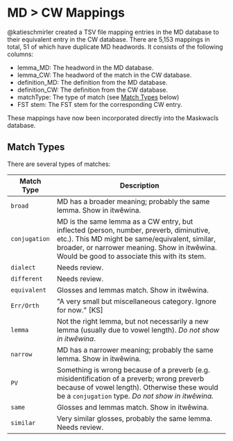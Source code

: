 # MD > CW Mappings

@katieschmirler created a TSV file mapping entries in the MD database to their equivalent entry in the CW database. There are 5,153 mappings in total, 51 of which have duplicate MD headwords. It consists of the following columns:

* lemma_MD: The headword in the MD database.
* lemma_CW: The headword of the match in the CW database.
* definition_MD: The definition from the MD database.
* definition_CW: The definition from the CW database.
* matchType: The type of match (see [Match Types](#match-types) below)
* FST stem: The FST stem for the corresponding CW entry.

These mappings have now been incorporated directly into the Maskwacîs database.

## Match Types

There are several types of matches:

Match Type    | Description
--------------|-----------------------------------------------------------------------------------------------------------------------------------------------------------------------------------------------------------------------------------------
`broad`       | MD has a broader meaning; probably the same lemma. Show in itwêwina.
`conjugation` | MD is the same lemma as a CW entry, but inflected (person, number, preverb, diminutive, etc.). This MD might be same/equivalent, similar, broader, or narrower meaning. Show in itwêwina. Would be good to associate this with its stem.
`dialect`     | Needs review.
`different`   | Needs review.
`equivalent`  | Glosses and lemmas match. Show in itwêwina.
`Err/Orth`    | "A very small but miscellaneous category. Ignore for now." [KS]
`lemma`       | Not the right lemma, but not necessarily a new lemma (usually due to vowel length). _Do not show in itwêwina_.
`narrow`      | MD has a narrower meaning; probably the same lemma. Show in itwêwina.
`PV`          | Something is wrong because of a preverb (e.g. misidentification of a preverb; wrong preverb because of vowel length). Otherwise these would be a `conjugation` type. _Do not show in itwêwina._
`same`        | Glosses and lemmas match. Show in itwêwina.
`similar`     | Very similar glosses, probably the same lemma. Needs review.
